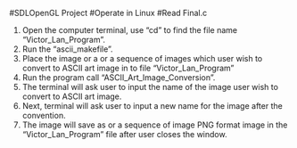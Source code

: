 #SDLOpenGL Project
#Operate in Linux 
#Read Final.c

1. Open the computer terminal, use “cd” to find the file name “Victor_Lan_Program”.
2. Run the “ascii_makefile”.
3. Place the image or a or a sequence of images which user wish to convert to ASCII art image in to file “Victor_Lan_Program”
4. Run the program call “ASCII_Art_Image_Conversion”.
5. The terminal will ask user to input the name of the image user wish to convert to ASCII art image.
6. Next, terminal will ask user to input a new name for the image after the convention.
7. The image will save as or a sequence of image PNG format image in the “Victor_Lan_Program” file after user closes the window.
